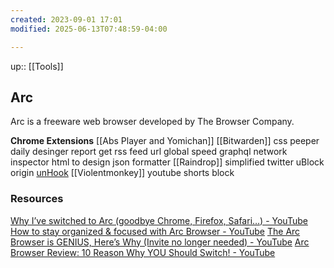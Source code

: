 ```yaml
---
created: 2023-09-01 17:01
modified: 2025-06-13T07:48:59-04:00

---
```

up::  [[Tools]]

## Arc

Arc is a freeware web browser developed by The Browser Company.


**Chrome Extensions**
[[Abs Player and Yomichan]]
[[Bitwarden]]
css peeper
daily desinger report
get rss feed url
global speed
graphql network inspector
html to design
json formatter
[[Raindrop]]
simplified twitter
uBlock origin
[unHook](https://chromewebstore.google.com/detail/unhook-remove-youtube-rec/khncfooichmfjbepaaaebmommgaepoid?hl=en)
[[Violentmonkey]]
youtube shorts block


### Resources
[Why I’ve switched to Arc (goodbye Chrome, Firefox, Safari…) - YouTube](https://www.youtube.com/watch?v=KIzr2YTY47Y)
[How to stay organized & focused with Arc Browser - YouTube](https://www.youtube.com/watch?v=53aEnT53f3Q)
[The Arc Browser is GENIUS, Here’s Why (Invite no longer needed) - YouTube](https://www.youtube.com/watch?v=fcWuhUQreXs)
[Arc Browser Review: 10 Reason Why YOU Should Switch! - YouTube](https://www.youtube.com/watch?v=I1MRsFRESbY)
